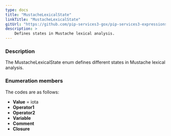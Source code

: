 ```yaml
---
type: docs
title: "MustacheLexicalState"
linkTitle: "MustacheLexicalState"
gitUrl: "https://github.com/pip-services3-gox/pip-services3-expressions-gox"
description: > 
    Defines states in Mustache lexical analysis.
---
```


### Description

The MustacheLexicalState enum defines different states in Mustache lexical analysis.


### Enumeration members

The codes are as follows:

- **Value** = iota
- **Operator1**
- **Operator2**
- **Variable**
- **Comment**
- **Closure**
